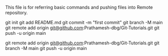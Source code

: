 This file is for referring basic commands and pushing files into Remote repository.

git init
git add README.md
git commit -m "first commit"
git branch -M main
git remote add origin git@github.com:Prathamesh-dbg/Git-Tutorials.git
git push -u origin main

git remote add origin git@github.com:Prathamesh-dbg/Git-Tutorials.git
git branch -M main
git push -u origin main